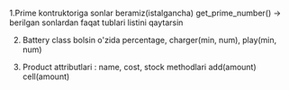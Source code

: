1.Prime 
kontruktoriga sonlar beramiz(istalgancha)
get_prime_number() -> berilgan sonlardan faqat
tublari listini qaytarsin


2. Battery class bolsin o'zida percentage, 
charger(min, num), play(min, num)


3. Product 
attributlari :
name, cost, stock
methodlari 
add(amount)
cell(amount)